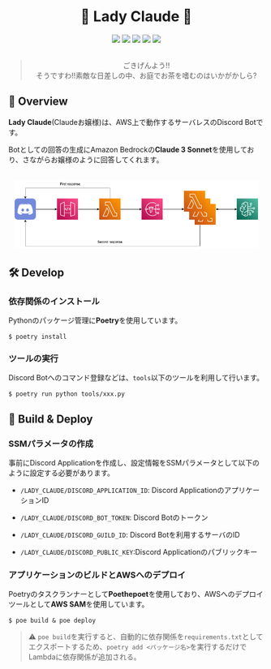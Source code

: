 <h1 align="center">🎀 Lady Claude 🎀</h1>

<div align="center">
  <img src="https://img.shields.io/badge/-Discord-7289DA.svg?logo=discord&style=plastic">
  <img src="https://img.shields.io/badge/-Amazon%20Web%20Service-232F3E.svg?logo=amazon-aws&style=plastic">
  <img src="https://img.shields.io/badge/AWS%20SAM-1.113.0-232F3E.svg?logo=amazon-aws&style=plastic">
  <img src="https://img.shields.io/badge/Python-3.10.6-3776AB.svg?logo=python&style=plastic">
  <img src="https://img.shields.io/badge/Poetry-1.8.2-3b81f6.svg?logo=&style=plastic">
</div>

<br>

<div align="center">
  <blockquote>
  ごきげんよう!!<br>
  そうですわ!!素敵な日差しの中、お庭でお茶を嗜むのはいかがかしら?<br>
  </blockquote>
</div>

## 🌟 Overview

**Lady Claude**(Claudeお嬢様)は、AWS上で動作するサーバレスのDiscord Botです。

Botとしての回答の生成にAmazon Bedrockの**Claude 3 Sonnet**を使用しており、さながらお嬢様のように回答してくれます。

<br>

<div align="center">
  <img width="480px" src="./images/aws_diagram.png" />
</div>

## 🛠️ Develop

### 依存関係のインストール

Pythonのパッケージ管理に**Poetry**を使用しています。

```
$ poetry install
```

### ツールの実行

Discord Botへのコマンド登録などは、`tools`以下のツールを利用して行います。

```
$ poetry run python tools/xxx.py
```

## 🚀 Build & Deploy

### SSMパラメータの作成

事前にDiscord Applicationを作成し、設定情報をSSMパラメータとして以下のように設定する必要があります。

- `/LADY_CLAUDE/DISCORD_APPLICATION_ID`: Discord ApplicationのアプリケーションID

- `/LADY_CLAUDE/DISCORD_BOT_TOKEN`: Discord Botのトークン

- `/LADY_CLAUDE/DISCORD_GUILD_ID`: Discord Botを利用するサーバのID

- `/LADY_CLAUDE/DISCORD_PUBLIC_KEY`:Discord Applicationのパブリックキー

### アプリケーションのビルドとAWSへのデプロイ

Poetryのタスクランナーとして**Poethepoet**を使用しており、AWSへのデプロイツールとして**AWS SAM**を使用しています。

```
$ poe build & poe deploy
```

> ⚠️ `poe build`を実行すると、自動的に依存関係を`requirements.txt`としてエクスポートするため、`poetry add <パッケージ名>`を実行するだけでLambdaに依存関係が追加される。
